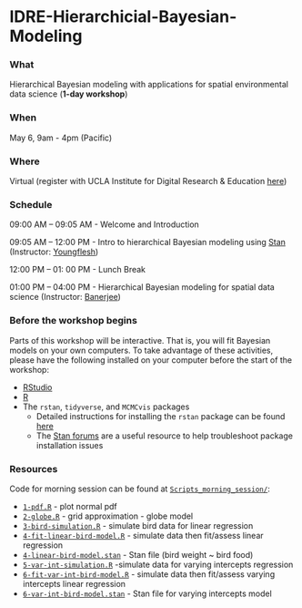 # IDRE-Hierarchicial-Bayesian-Modeling

### What

Hierarchical Bayesian modeling with applications for spatial environmental data science (**1-day workshop**)


### When

May 6, 9am - 4pm (Pacific)

### Where

Virtual (register with UCLA Institute for Digital Research & Education [here](https://ucla.zoom.us/meeting/register/tJEsduqhqjktG9R4_YV0gj_IjFpK3Ae5H9Wm))


### Schedule

09:00 AM – 09:05 AM - Welcome and Introduction

09:05 AM – 12:00 PM - Intro to hierarchical Bayesian modeling using [Stan](https://mc-stan.org/) (Instructor: [Youngflesh](https://www.caseyyoungflesh.com/))

12:00 PM – 01: 00 PM - Lunch Break

01:00 PM – 04:00 PM - Hierarchical Bayesian modeling for spatial data science (Instructor: [Banerjee](http://sudipto.bol.ucla.edu/))


### Before the workshop begins

Parts of this workshop will be interactive. That is, you will fit Bayesian models on your own computers. To take advantage of these activities, please have the following installed on your computer before the start of the workshop:

* [RStudio](https://www.rstudio.com/)
* [R](https://www.r-project.org/)
* The `rstan`, `tidyverse`, and `MCMCvis` packages
  * Detailed instructions for installing the `rstan` package can be found [here](https://github.com/stan-dev/rstan/wiki/RStan-Getting-Started)
  * The [Stan forums](https://discourse.mc-stan.org) are a useful resource to help troubleshoot package installation issues


### Resources

Code for morning session can be found at [`Scripts_morning_session/`](Scripts_morning_session/):

* [`1-pdf.R`](Scripts_morning_session/1-pdf.R) - plot normal pdf
* [`2-globe.R`](Scripts_morning_session/2-globe.R) - grid approximation - globe model
* [`3-bird-simulation.R`](Scripts_morning_session/3-bird-simulation.R) - simulate bird data for linear regression
* [`4-fit-linear-bird-model.R`](Scripts_morning_session/4-fit-linear-bird-model.R) - simulate data then fit/assess linear regression
* [`4-linear-bird-model.stan`](Scripts_morning_session/4-linear-bird-model.stan) - Stan file (bird weight ~ bird food)
* [`5-var-int-simulation.R`](Scripts_morning_session/5-var-int-simulation.R) -simulate data for varying intercepts regression
* [`6-fit-var-int-bird-model.R`](Scripts_morning_session/6-fit-var-int-bird-model.R) - simulate data then fit/assess varying intercepts linear regression
* [`6-var-int-bird-model.stan`](Scripts_morning_session/6-var-int-bird-model.stan) - Stan file for varying intercepts model

